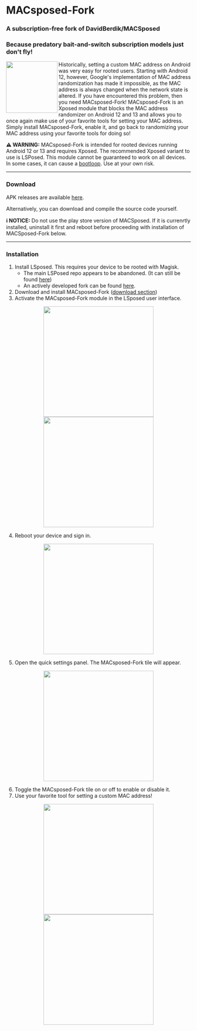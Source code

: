 # MACsposed-Fork
### A subscription-free fork of DavidBerdik/MACSposed
### Because predatory bait-and-switch subscription models just don't fly!


<img align="left" src="play-store-images/ic_launcher-playstore.png" width="140" />

Historically, setting a custom MAC address on Android was very easy for rooted users. Starting with Android 12, however, Google's implementation of MAC address randomization has made it impossible, as the MAC address is always changed when the network state is altered. If you have encountered this problem, then you need MACsposed-Fork! MACsposed-Fork is an Xposed module that blocks the MAC address randomizer on Android 12 and 13 and allows you to once again make use of your favorite tools for setting your MAC address. Simply install MACsposed-Fork, enable it, and go back to randomizing your MAC address using your favorite tools for doing so!

**⚠️ WARNING:** MACsposed-Fork is intended for rooted devices running Android 12 or 13 and requires Xposed. The recommended Xposed variant to use is LSPosed. This module cannot be guaranteed to work on all devices. In some cases, it can cause a [bootloop](https://topjohnwu.github.io/Magisk/faq.html). Use at your own risk.



<hr>



### Download

APK releases are available [here](https://github.com/Samg381/MACsposed-Fork/releases).

Alternatively, you can download and compile the source code yourself.

**ℹ️ NOTICE:** Do not use the play store version of MACSposed. If it is currenrtly installed, uninstall it first and reboot before proceeding with installation of MACSposed-Fork below.



<hr>



### Installation
1. Install LSposed. This requires your device to be rooted with Magisk.
   - The main LSPosed repo appears to be abandoned. (It can still be found [here](https://github.com/LSPosed/LSPosed#install))
   - An actively developed fork can be found [here](https://github.com/mywalkb/LSPosed_mod).
3. Download and install MACsposed-Fork ([download section](#download))
4. Activate the MACsposed-Fork module in the LSposed user interface.

<p align="center">
  <img src="play-store-images/screenshots/1.png" width="300" />
  <img src="play-store-images/screenshots/2.png" width="300" />
</p>

4. Reboot your device and sign in.

<p align="center">
  <img src="play-store-images/screenshots/3.png" width="300" />
</p>

5. Open the quick settings panel. The MACsposed-Fork tile will appear.

<p align="center">
  <img src="play-store-images/screenshots/4.png" width="300" />
</p>

6. Toggle the MACsposed-Fork tile on or off to enable or disable it.
7. Use your favorite tool for setting a custom MAC address!

<p align="center">
  <img src="play-store-images/screenshots/5.png" width="300" />
  <img src="play-store-images/screenshots/6.png" width="300" />
</p>
